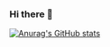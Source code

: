 ### Hi there 👋
[![Anurag's GitHub stats](https://github-readme-stats.vercel.app/api?username=b0bbydev&count_private=true&hide=stars,prs,issues)](https://github.com/anuraghazra/github-readme-stats)

<!--
**b0bbydev/b0bbydev** is a ✨ _special_ ✨ repository because its `README.md` (this file) appears on your GitHub profile.

Here are some ideas to get you started:

- 🔭 I’m currently working on ...
- 🌱 I’m currently learning ...
- 👯 I’m looking to collaborate on ...
- 🤔 I’m looking for help with ...
- 💬 Ask me about ...
- 📫 How to reach me: ...
- 😄 Pronouns: ...
- ⚡ Fun fact: ...
-->
